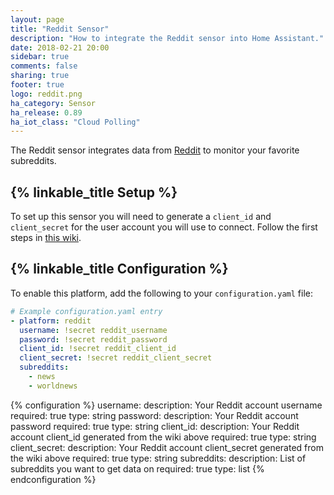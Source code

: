 ```yaml
---
layout: page
title: "Reddit Sensor"
description: "How to integrate the Reddit sensor into Home Assistant."
date: 2018-02-21 20:00
sidebar: true
comments: false
sharing: true
footer: true
logo: reddit.png
ha_category: Sensor
ha_release: 0.89
ha_iot_class: "Cloud Polling"
---
```


The Reddit sensor integrates data from [Reddit](https://reddit.com/) to monitor your favorite subreddits.

## {% linkable_title Setup %}

To set up this sensor you will need to generate a `client_id` and `client_secret` for the user account you will use to connect. Follow the first steps in [this wiki](https://github.com/reddit-archive/reddit/wiki/OAuth2-Quick-Start-Example).

## {% linkable_title Configuration %}

To enable this platform, add the following to your `configuration.yaml` file:

```yaml
# Example configuration.yaml entry
- platform: reddit
  username: !secret reddit_username
  password: !secret reddit_password
  client_id: !secret reddit_client_id
  client_secret: !secret reddit_client_secret
  subreddits:
    - news
    - worldnews
```

{% configuration %}
username:
  description: Your Reddit account username
  required: true
  type: string
password:
  description: Your Reddit account password
  required: true
  type: string
client_id:
  description: Your Reddit account client_id generated from the wiki above
  required: true
  type: string
client_secret:
  description: Your Reddit account client_secret generated from the wiki above
  required: true
  type: string
subreddits:
  description: List of subreddits you want to get data on
  required: true
  type: list
{% endconfiguration %}